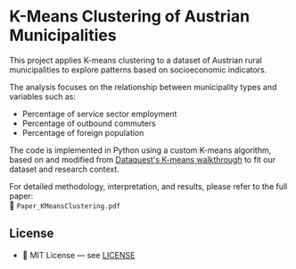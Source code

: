 # K-Means Clustering of Austrian Municipalities

This project applies K-means clustering to a dataset of Austrian rural municipalities to explore patterns based on socioeconomic indicators.  
  
The analysis focuses on the relationship between municipality types and variables such as:
- Percentage of service sector employment  
- Percentage of outbound commuters  
- Percentage of foreign population  
  
The code is implemented in Python using a custom K-means algorithm, based on and modified from [Dataquest's K-means walkthrough](https://github.com/dataquestio/project-walkthroughs/tree/master/kmeans) to fit our dataset and research context.

For detailed methodology, interpretation, and results, please refer to the full paper:  
📄 `Paper_KMeansClustering.pdf`

## License

- 📜 MIT License — see [LICENSE](LICENSE)
